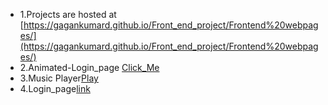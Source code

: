 - 1.Projects are hosted at [https://gagankumard.github.io/Front_end_project/Frontend%20webpages/](https://gagankumard.github.io/Front_end_project/Frontend%20webpages/)
- 2.Animated-Login_page [Click_Me](https://gagankumard.github.io/Front_end_project/Login%20form%20123/dist/)
- 3.Music Player[Play](https://gagankumard.github.io/Front_end_project/Music-Player-main/)
- 4.Login_page[link](https://gagankumard.github.io/Front_end_project/login/) 

